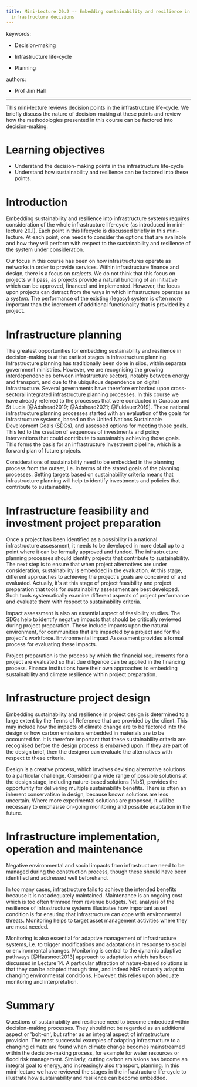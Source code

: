 ```yaml
---
title: Mini-Lecture 20.2 -- Embedding sustainability and resilience in
  infrastructure decisions
---
```


 

keywords:

-   Decision-making

-   Infrastructure life-cycle

-   Planning

authors: 

-   Prof Jim Hall

---

This mini-lecture reviews decision points in the infrastructure
life-cycle. We briefly discuss the nature of decision-making at these
points and review how the methodologies presented in this course can be
factored into decision-making.

# Learning objectives

-   Understand the decision-making points in the infrastructure
    life-cycle
-   Understand how sustainability and resilience can be factored into
    these points.

 

# Introduction

Embedding sustainability and resilience into infrastructure systems
requires consideration of the whole infrastructure life-cycle (as
introduced in mini-lecture 20.1). Each point in this lifecycle is
discussed briefly in this mini-lecture. At each point, one needs to
consider the options that are available and how they will perform with
respect to the sustainability and resilience of the system under
consideration.

Our focus in this course has been on how infrastructures operate as
networks in order to provide services. Within infrastructure finance and
design, there is a focus on *projects*. We do not think that this focus
on projects will pass, as projects provide a natural bundling of an
initiative which can be approved, financed and implemented. However, the
focus upon projects can detract from the ways in which infrastructure
operates as a *system*. The performance of the existing (legacy) system
is often more important than the increment of additional functionality
that is provided by a project.

# Infrastructure planning

The greatest opportunities for embedding sustainability and resilience
in decision-making is at the earliest stages in infrastructure planning.
Infrastructure planning has traditionally been done in silos, within
separate government ministries. However, we are recognising the growing
interdependencies between infrastructure sectors, notably between energy
and transport, and due to the ubiquitous dependence on digital
infrastructure. Several governments have therefore embarked upon
cross-sectoral integrated infrastructure planning processes. In this
course we have already referred to the processes that were conducted in
Curacao and St Lucia [@Adshead2019; @Adshead2021; @Fuldauer2019].
These national infrastructure planning processes started with an
evaluation of the goals for infrastructure systems, based on the United
Nations Sustainable Development Goals (SDGs), and assessed options for
meeting those goals. This led to the creation of sequences of
investments and policy interventions that could contribute to
sustainably achieving those goals. This forms the basis for an
infrastructure investment pipeline, which is a forward plan of future
projects.

Considerations of sustainability need to be embedded in the planning
process from the outset, i.e. in terms of the stated goals of the
planning processes. Setting targets based on sustainability criteria
means that infrastructure planning will help to identify investments and
policies that contribute to sustainability.

# Infrastructure feasibility and investment project preparation

Once a project has been identified as a possibility in a national
infrastructure assessment, it needs to be developed in more detail up to
a point where it can be formally approved and funded. The infrastructure
planning processes should identify projects that contribute to
sustainability. The next step is to ensure that when project
alternatives are under consideration, sustainability is embedded in the
evaluation. At this stage, different approaches to achieving the
project's goals are conceived of and evaluated. Actually, it's at this
stage of project feasibility and project preparation that tools for
sustainability assessment are best developed. Such tools systematically
examine different aspects of project performance and evaluate them with
respect to sustainability criteria.

Impact assessment is also an essential aspect of feasibility studies.
The SDGs help to identify negative impacts that should be critically
reviewed during project preparation. These include impacts upon the
natural environment, for communities that are impacted by a project and
for the project's workforce. Environmental Impact Assessment provides a
formal process for evaluating these impacts.

Project preparation is the process by which the financial requirements
for a project are evaluated so that due diligence can be applied in the
financing process. Finance institutions have their own approaches to
embedding sustainability and climate resilience within project
preparation.

# Infrastructure project design

Embedding sustainability and resilience in project design is determined
to a large extent by the Terms of Reference that are provided by the
client. This may include how the impacts of climate change are to be
factored into the design or how carbon emissions embedded in materials
are to be accounted for. It is therefore important that these
sustainability criteria are recognised before the design process is
embarked upon. If they are part of the design brief, then the designer
can evaluate the alternatives with respect to these criteria.

Design is a creative process, which involves devising alternative
solutions to a particular challenge. Considering a wide range of
possible solutions at the design stage, including nature-based solutions
(NbS), provides the opportunity for delivering multiple sustainability
benefits. There is often an inherent conservatism in design, because
known solutions are less uncertain. Where more experimental solutions
are proposed, it will be necessary to emphasise on-going monitoring and
possible adaptation in the future.

# Infrastructure implementation, operation and maintenance

Negative environmental and social impacts from infrastructure need to be
managed during the construction process, though these should have been
identified and addressed well beforehand.

In too many cases, infrastructure fails to achieve the intended benefits
because it is not adequately maintained. Maintenance is an ongoing cost
which is too often trimmed from revenue budgets. Yet, analysis of the
resilience of infrastructure systems illustrates how important asset
condition is for ensuring that infrastructure can cope with
environmental threats. Monitoring helps to target asset management
activities where they are most needed.

Monitoring is also essential for adaptive management of infrastructure
systems, i.e. to trigger modifications and adaptations in response to
social or environmental changes. Monitoring is central to the dynamic
adaptive pathways [@Haasnoot2013] approach to adaptation which has
been discussed in Lecture 14. A particular attraction of nature-based
solutions is that they can be adapted through time, and indeed NbS
naturally adapt to changing environmental conditions. However, this
relies upon adequate monitoring and interpretation.

# Summary

Questions of sustainability and resilience need to become embedded
within decision-making processes. They should not be regarded as an
additional aspect or 'bolt-on', but rather as an integral aspect of
infrastructure provision. The most successful examples of adapting
infrastructure to a changing climate are found when climate change
becomes mainstreamed within the decision-making process, for example for
water resources or flood risk management. Similarly, cutting carbon
emissions has become an integral goal to energy, and increasingly also
transport, planning. In this mini-lecture we have reviewed the stages in
the infrastructure life-cycle to illustrate how sustainability and
resilience can become embedded.
